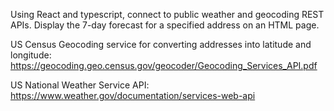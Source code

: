 Using React and typescript, connect to public weather and geocoding REST APIs. Display the 7-day forecast for a specified address on an HTML page.

US Census Geocoding service for converting addresses into latitude and longitude: https://geocoding.geo.census.gov/geocoder/Geocoding_Services_API.pdf

US National Weather Service API: https://www.weather.gov/documentation/services-web-api